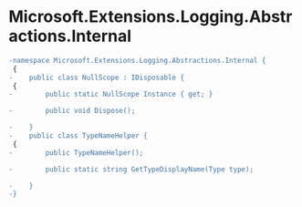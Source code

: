 # Microsoft.Extensions.Logging.Abstractions.Internal

``` diff
-namespace Microsoft.Extensions.Logging.Abstractions.Internal {
 {
-    public class NullScope : IDisposable {
 {
-        public static NullScope Instance { get; }

-        public void Dispose();

-    }
-    public class TypeNameHelper {
 {
-        public TypeNameHelper();

-        public static string GetTypeDisplayName(Type type);

-    }
-}
```

